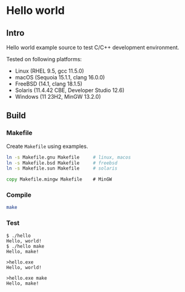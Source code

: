 # Hello world

## Intro

Hello world example source to test C/C++ development environment.

Tested on following platforms:

* Linux (RHEL 9.5, gcc 11.5.0)
* macOS (Sequoia 15.1.1, clang 16.0.0)
* FreeBSD (14.1, clang 18.1.5)
* Solaris (11.4.42 CBE, Developer Studio 12.6)
* Windows (11 23H2, MinGW 13.2.0)

## Build

### Makefile

Create `Makefile` using examples.

```sh
ln -s Makefile.gnu Makefile     # linux, macos
ln -s Makefile.bsd Makefile     # freebsd
ln -s Makefile.sun Makefile     # solaris
```

```cmd
copy Makefile.mingw Makefile    # MinGW
```

### Compile

```sh
make
```

### Test

```
$ ./hello
Hello, world!
$ ./hello make
Hello, make!
```

```
>hello.exe
Hello, world!

>hello.exe make
Hello, make!

```
